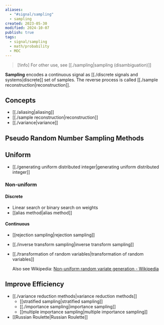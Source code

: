 ```yaml
---
aliases:
  - "#signal/sampling"
  - sampling
created: 2023-05-30
modified: 2024-10-07
publish: true
tags:
  - signal/sampling
  - math/probability
  - MOC
---
```

> [!info] For other use, see [[./sampling|sampling (disambiguation)]]

**Sampling** encodes a continuous signal as [[./discrete signals and systems|discrete]] set of samples. The reverse process is called [[./sample reconstruction|reconstruction]].

## Concepts
- [[./aliasing|aliasing]]
- [[./sample reconstruction|reconstruction]]
- [[./variance|variance]]

## Pseudo Random Number Sampling Methods
## Uniform
- [[./generating uniform distributed integer|generating uniform distributed integer]]

### Non-uniform
#### Discrete
- Linear search or binary search on weights
- [[alias method|alias method]]
#### Continuous
- [[rejection sampling|rejection sampling]]
- [[./inverse transform sampling|inverse transform sampling]]
- [[./transformation of random variables|transformation of random variables]]

  Also see Wikipedia: [Non-uniform random variate generation - Wikipedia](https://en.wikipedia.org/wiki/Non-uniform_random_variate_generation)

## Improve Efficiency
- [[./variance reduction methods|variance reduction methods]]
  - [[stratified sampling|stratified sampling]]
  - [[./importance sampling|importance sampling]]
  - [[multiple importance sampling|multiple importance sampling]]
- [[Russian Roulette|Russian Roulette]]